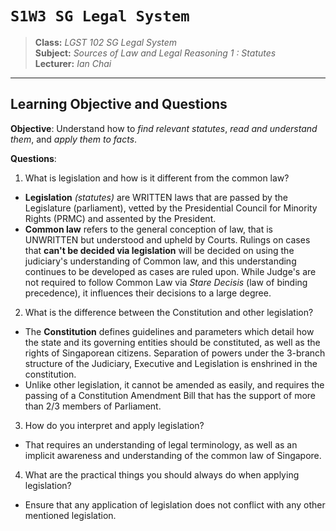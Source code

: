 # `S1W3 SG Legal System`

> **Class:** *LGST 102 SG Legal System*  
> **Subject:** *Sources of Law and Legal Reasoning 1 : Statutes*  
> **Lecturer:** *Ian Chai*  

---

## Learning Objective and Questions

**Objective**: Understand how to *find relevant statutes*, *read and understand them*, and *apply them to facts*.

**Questions**:

1. What is legislation and how is it different from the common law?
* **Legislation** *(statutes)* are WRITTEN laws that are passed by the Legislature (parliament), vetted by the Presidential Council for Minority Rights (PRMC) and assented by the President.
* **Common law** refers to the general conception of law, that is UNWRITTEN but understood and upheld by Courts. Rulings on cases that **can't be decided via legislation** will be decided on using the judiciary's understanding of Common law, and this understanding continues to be developed as cases are ruled upon. While Judge's are not required to follow Common Law via *Stare Decisis* (law of binding precedence), it influences their decisions to a large degree.
    
2. What is the difference between the Constitution and other legislation?
* The **Constitution** defines guidelines and parameters which detail how the state and its governing entities should be constituted, as well as the rights of Singaporean citizens. Separation of powers under the 3-branch structure of the Judiciary, Executive and Legislation is enshrined in the constitution.
* Unlike other legislation, it cannot be amended as easily, and requires the passing of a Constitution Amendment Bill that has the support of more than 2/3 members of Parliament.
    
3. How do you interpret and apply legislation?
* That requires an understanding of legal terminology, as well as an implicit awareness and understanding of the common law of Singapore.
    
4. What are the practical things you should always do when applying legislation?
* Ensure that any application of legislation does not conflict with any other mentioned legislation.

